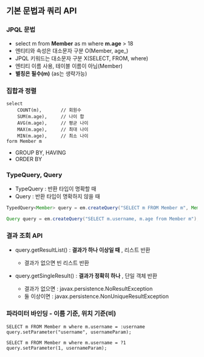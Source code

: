 ## 기본 문법과 쿼리 API 

### JPQL 문법
- select m from __Member__ as m where __m.age__ > 18
- 엔티티와 속성은 대소문자 구분 O(Member, age_)
- JPQL 키워드는 대소문자 구분 X(SELECT, FROM, where)
- 엔티티 이름 사용, 테이블 이름이 아님(Member)
- __별칭은 필수(m)__ (as는 생략가능)

### 집합과 정렬
```
select
    COUNT(m),       // 회원수
    SUM(m.age),     // 나이 합
    AVG(m.age),     // 평균 나이
    MAX(m.age),     // 최대 나이
    MIN(m.age),     // 최소 나이
form Member m
```
- GROUP BY, HAVING
- ORDER BY

### TypeQuery, Query
- TypeQuery : 반환 타입이 명확할 때
- Query : 반환 타입이 명확하지 않을 때
```java
TypedQuery<Member> query = em.createQuery("SELECT m FROM Member m", Member.class);

Query query = em.createQuery("SELECT m.username, m.age from Member m");
```

### 결과 조회 API
- query.getResultList() : __결과가 하나 이상일 때__ , 리스트 반환
    - 결과가 없으면 빈 리스트 반환
    
- query.getSingleResult() : __결과가 정확히 하나__ , 단일 객체 반환
    - 결과가 없으면 : javax.persistence.NoResultException
    - 둘 이상이면 : javax.persistence.NonUniqueResultException
    
### 파라미터 바인딩 - 이름 기준, 위치 기준(비)
```
SELECT m FROM Member m where m.username = :username
query.setParameter("username", usernameParam);
```
```
SELECT m FROM Member m where m.username = ?1
query.setParameter(1, usernameParam);
```